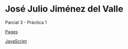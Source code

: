 # José Julio Jiménez del Valle

Parcial 3 - Práctica 1

[Pages](https://josejuliojim.github.io/DOM/)

[JavaScript](dom.js)